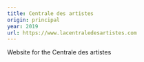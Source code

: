 ```yaml
---
title: Centrale des artistes
origin: principal
year: 2019
url: https://www.lacentraledesartistes.com
---
```


Website for the Centrale des artistes

<!--more-->
